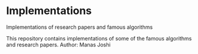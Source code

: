 Implementations
===============

Implementations of research papers and famous algorithms

This repository contains implementations of some of the famous algorithms and research papers.
Author: Manas Joshi
